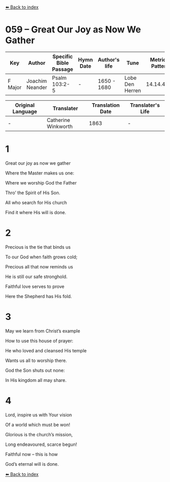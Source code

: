 [⬅️ Back to index](../README.md)

# 059 – Great Our Joy as Now We Gather

Key | Author   | Specific Bible Passage     |Hymn Date |Author's life |Tune |Metrical Pattern   |Composer/Source                                                                                        
-- | --------- | ---------------------------|----------|--------------|-----|-------------------|-------------   
F Major  | Joachim Neander      | Psalm 103:2-5 | -  | 1650 - 1680 | Lobe Den Herren | 14.14.4.7.8 | Chorale Book for England, 1863 

Original Language | Translater | Translation Date   | Translater's Life     
----------------- | --------- | --------------------|-------------   
\-  | Catherine Winkworth      | 1863 | -  | 1827 - 1878 



# 1

Great our joy as now we gather

Where the Master makes us one:

Where we worship God the Father

Thro’ the Spirit of His Son.

All who search for His church

Find it where His will is done.



# 2

Precious is the tie that binds us

To our God when faith grows cold;

Precious all that now reminds us

He is still our safe stronghold.

Faithful love serves to prove

Here the Shepherd has His fold.



# 3

May we learn from Christ’s example

How to use this house of prayer:

He who loved and cleansed His temple

Wants us all to worship there.

God the Son shuts out none:

In His kingdom all may share.



# 4

Lord, inspire us with Your vision

Of a world which must be won!

Glorious is the church’s mission,

Long endeavoured, scarce begun!

Faithful now – this is how

God’s eternal will is done.

[⬅️ Back to index](../README.md)
